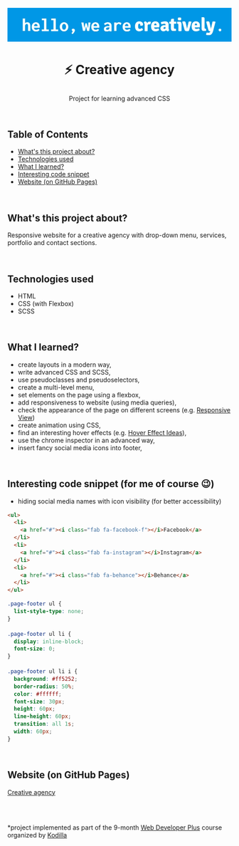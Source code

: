 <p align="center">
<a href="https://grzegorz-jodlowski.github.io/creative-agency/"><img src="Assets/logo1.jpg" title="logo" alt="pharmaceutical mortar with a pistol"></a>
</p>


# <p align="center">⚡ Creative agency</p>
<p align="center">Project for learning advanced CSS</p>


</br>

## Table of Contents

- [What's this project about?](#about)
- [Technologies used](#technologies)
- [What I learned?](#what)
- [Interesting code snippet](#interesting)
- [Website (on GitHub Pages)](#site)

</br>

## <a name="about"></a>What's this project about?

Responsive website for a creative agency with drop-down menu, services, portfolio and contact sections.

</br>

## <a name="technologies"></a>Technologies used
- HTML
- CSS (with Flexbox)
- SCSS

</br>

## <a name="what"></a>What I learned?

- create layouts in a modern way,
- write advanced CSS and SCSS,
- use pseudoclasses and pseudoselectors,
- create a multi-level menu,
- set elements on the page using a flexbox,
- add responsiveness to website (using media queries),
- check the appearance of the page on different screens (e.g. <a href="http://responsiv.eu/">Responsive View</a>)
- create animation using CSS,
- find an interesting hover effects  (e.g. <a href="https://tympanus.net/Development/HoverEffectIdeas/">Hover Effect Ideas</a>),
- use the chrome inspector in an advanced way,
- insert fancy social media icons into footer,

</br>

## <a name="interesting"></a>Interesting code snippet (for me of course 😉)
- hiding social media names with icon visibility (for better accessibility)

```html
<ul>
  <li>
    <a href="#"><i class="fab fa-facebook-f"></i>Facebook</a>
  </li>
  <li>
    <a href="#"><i class="fab fa-instagram"></i>Instagram</a>
  </li>
  <li>
    <a href="#"><i class="fab fa-behance"></i>Behance</a>
  </li>
</ul>
```
```css
.page-footer ul {
  list-style-type: none;
}

.page-footer ul li {
  display: inline-block;
  font-size: 0;
}

.page-footer ul li i {
  background: #ff5252;
  border-radius: 50%;
  color: #ffffff;
  font-size: 30px;
  height: 60px;
  line-height: 60px;
  transition: all 1s;
  width: 60px;
}
```


</br>

## <a name="site"></a>Website (on GitHub Pages)
<a href="https://grzegorz-jodlowski.github.io/creative-agency/">Creative agency</a>

</br>
</br>

  *project implemented as part of the 9-month [Web Developer Plus](https://kodilla.com/pl/bootcamp/webdeveloper/?type=wdp&editionId=309) course organized by [Kodilla](https://drive.google.com/file/d/1AZGDMtjhsHbrtXhRSIlRKKc3RCxQk6YY/view?usp=sharing)
